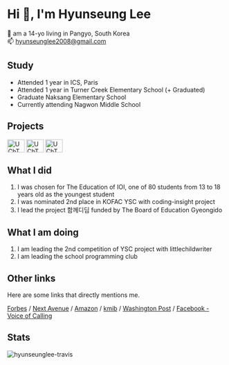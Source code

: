 # Hi 👋, I'm Hyunseung Lee

🧒 am a 14-yo living in Pangyo, South Korea<br />
📫 hyunseunglee2008@gmail.com

## Study

- Attended 1 year in ICS, Paris
- Attended 1 year in Turner Creek Elementary School (+ Graduated)
- Graduate Naksang Elementary School
- Currently attending Nagwon Middle School

## Projects
<a href="https://www.youtube.com/channel/UChTUaMMkavu5hxIA7Gd4kfA" target="blank"><img align="center" src="https://raw.githubusercontent.com/rahuldkjain/github-profile-readme-generator/master/src/images/icons/Social/youtube.svg" alt="UChTUaMMkavu5hxIA7Gd4kfA" height="30" width="40" /></a>
<a href="https://littlechildwriter.web.app/" target="blank"><img align="center" src="https://littlechildwriter.web.app/favicon.ico" alt="UChTUaMMkavu5hxIA7Gd4kfA" height="30" width="40" /></a>
<a href="https://coding-insight.com" target="blank"><img align="center" src="https://coding-insight.com/img/favicon.ico" alt="UChTUaMMkavu5hxIA7Gd4kfA" height="30" width="40" /></a>

## What I did

1. I was chosen for The Education of IOI, one of 80 students from 13 to 18 years old as the youngest student
2. I was nominated 2nd place in KOFAC YSC with coding-insight project
3. I lead the project 함께디딤 funded by The Board of Education Gyeongido

## What I am doing

1. I am leading the 2nd competition of YSC project with littlechildwriter
2. I am leading the school programming club

## Other links

Here are some links that directly mentions me.

[Forbes](https://www.forbes.com/sites/nextavenue/2021/01/05/eldera-the-new-global-intergenerational-mentoring-program/?sh=75942761f2f8)
/ [Next Avenue](https://www.nextavenue.org/eldera-the-new-global-intergenerational-mentoring-program/)
/ [Amazon](https://www.amazon.com/Beautiful-Theorems-that-Changed-Math/dp/B08L7H65L2)
/ [kmib](https://m.kmib.co.kr/view.asp?arcid=0015066564)
/ [Washington Post](https://www.washingtonpost.com/lifestyle/2021/12/03/seniors-loneliness-solutions-technology-virtual-reality/)
/ [Facebook - Voice of Calling](https://m.facebook.com/story.php?story_fbid=pfbid0HLS4C9WgnG7bVLwGzVhpvSMCrq4gHxozZVnbQW66pY4W6cmzx3jNVm5nzUwLDWNol&id=101096427922750&m_entstream_source=timeline&__tn__=%2As%2As-R)

## Stats

<p><img align="center" src="https://github-readme-stats.vercel.app/api?username=hyunseunglee-travis&show_icons=true&locale=en" alt="hyunseunglee-travis" /></p>
